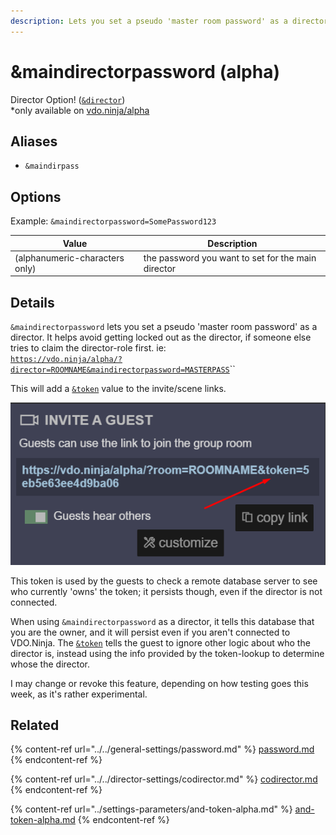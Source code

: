 ```yaml
---
description: Lets you set a pseudo 'master room password' as a director
---
```


# \&maindirectorpassword (alpha)

Director Option! ([`&director`](../../viewers-settings/director.md))\
\*only available on [vdo.ninja/alpha](https://vdo.ninja/alpha/)

## Aliases

* `&maindirpass`

## Options

Example: `&maindirectorpassword=SomePassword123`

| Value                          | Description                                        |
| ------------------------------ | -------------------------------------------------- |
| (alphanumeric-characters only) | the password you want to set for the main director |

## Details

`&maindirectorpassword` lets you set a pseudo 'master room password' as a director. It helps avoid getting locked out as the director, if someone else tries to claim the director-role first. ie:\
[`https://vdo.ninja/alpha/?director=ROOMNAME&maindirectorpassword=MASTERPASS`](https://vdo.ninja/alpha/?director=ROOMNAME\&maindirectorpassword=MASTERPASS)``

This will add a [`&token`](../settings-parameters/and-token-alpha.md) value to the invite/scene links.

![](<../../.gitbook/assets/image (1) (1).png>)

This token is used by the guests to check a remote database server to see who currently 'owns' the token; it persists though, even if the director is not connected.

When using `&maindirectorpassword` as a director, it tells this database that you are the owner, and it will persist even if you aren't connected to VDO.Ninja. The [`&token`](../settings-parameters/and-token-alpha.md) tells the guest to ignore other logic about who the director is, instead using the info provided by the token-lookup to determine whose the director.

I may change or revoke this feature, depending on how testing goes this week, as it's rather experimental.

## Related

{% content-ref url="../../general-settings/password.md" %}
[password.md](../../general-settings/password.md)
{% endcontent-ref %}

{% content-ref url="../../director-settings/codirector.md" %}
[codirector.md](../../director-settings/codirector.md)
{% endcontent-ref %}

{% content-ref url="../settings-parameters/and-token-alpha.md" %}
[and-token-alpha.md](../settings-parameters/and-token-alpha.md)
{% endcontent-ref %}
